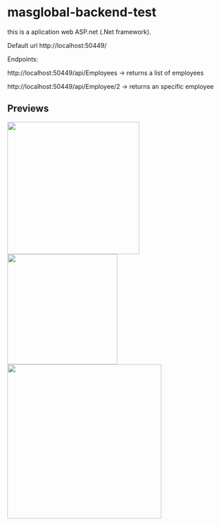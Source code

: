 # masglobal-backend-test

this is a aplication web ASP.net (.Net framework).

Default url http://localhost:50449/

Endpoints:

http://localhost:50449/api/Employees -> returns a list of employees

http://localhost:50449/api/Employee/2 -> returns an specific employee

## Previews
<img src="https://lh3.googleusercontent.com/2yJqKuHsFaK1gXzNGDOO3Wou2--TksQFrRooiBJQO6IGN8iH5ssddwknCm9cyZc1yzMjTTK0X0uj1g_WwO59=w1366-h657-rw" height="300" />
<img src="https://lh5.googleusercontent.com/40iSVK0FrdEfIisXM282xP5QWPgbHPXCRbjN3zBn5-0YPc_wF2rUCKhHqEldATDBXgglZzjhB-Gyj6sjflPz=w1366-h657-rw" height="250" />
<img src="https://lh4.googleusercontent.com/HeAtuCF_GUtUf5ljzlEY9b50KYrDBUYrSWZMbBeZ7EKjLz254ApMqa52RO2hJ6Zmpcub_AinJriPndsX6I8g=w1366-h657" height="350" />

